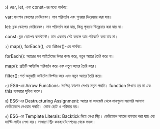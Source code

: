 ১) var, let, এবং const-এর মধ্যে পার্থক্য:

var: ফাংশন স্কোপের ভেরিয়েবল। মান পরিবর্তন এবং পুনরায় ডিক্লেয়ার করা যায়।

let: ব্লক স্কোপের ভেরিয়েবল। মান পরিবর্তন করা যায়, কিন্তু পুনরায় ডিক্লেয়ার করা যায় না।

const: ব্লক স্কোপের কনস্ট্যান্ট। মান একবার সেট করলে আর পরিবর্তন করা যায় না।


২) map(), forEach(), এবং filter()-এর পার্থক্য:

forEach(): অ্যারের সব আইটেমের উপর কাজ করে, নতুন অ্যারে তৈরি করে না।

map(): প্রতিটি আইটেম পরিবর্তন করে এবং নতুন অ্যারে তৈরি করে।

filter(): শর্ত অনুযায়ী আইটেম ফিল্টার করে এবং নতুন অ্যারে তৈরি করে।


৩) ES6-এর Arrow Functions:
সংক্ষিপ্ত ফাংশন লেখার নতুন পদ্ধতি। function লিখতে হয় না এবং this ব্যবহারে সুবিধা থাকে।


৪) ES6-এর Destructuring Assignment:
অ্যারে বা অবজেক্ট থেকে মানগুলো সরাসরি আলাদা ভেরিয়েবলে নেওয়ার পদ্ধতি। কোড ছোট ও পরিষ্কার হয়।


৫) ES6-এর Template Literals:
Backtick দিয়ে লেখা স্ট্রিং। ভেরিয়েবল সহজে ব্যবহার করা যায় এবং মাল্টি-লাইন লেখা যায়। সাধারণ স্ট্রিং কনক্যাটেনেশনের থেকে সহজ।
